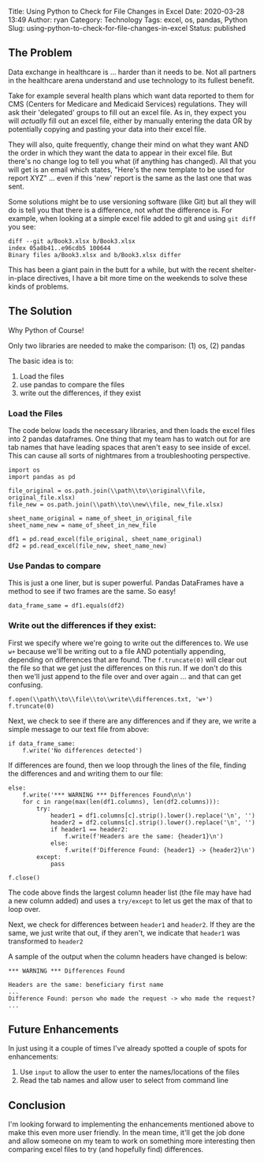 Title: Using Python to Check for File Changes in Excel
Date: 2020-03-28 13:49
Author: ryan
Category: Technology
Tags: excel, os, pandas, Python
Slug: using-python-to-check-for-file-changes-in-excel
Status: published

## The Problem

Data exchange in healthcare is ... harder than it needs to be. Not all partners in the healthcare arena understand and use technology to its fullest benefit.

Take for example several health plans which want data reported to them for CMS (Centers for Medicare and Medicaid Services) regulations. They will ask their 'delegated' groups to fill out an excel file. As in, they expect you will *actually* fill out an excel file, either by manually entering the data OR by potentially copying and pasting your data into their excel file.

They will also, quite frequently, change their mind on what they want AND the order in which they want the data to appear in their excel file. But there's no change log to tell you what (if anything has changed). All that you will get is an email which states, "Here's the new template to be used for report XYZ" ... even if this 'new' report is the same as the last one that was sent.

Some solutions might be to use versioning software (like Git) but all they will do is tell you that there is a difference, not *what* the difference is. For example, when looking at a simple excel file added to git and using `git diff` you see:

    diff --git a/Book3.xlsx b/Book3.xlsx
    index 05a8b41..e96cdb5 100644
    Binary files a/Book3.xlsx and b/Book3.xlsx differ

This has been a giant pain in the butt for a while, but with the recent shelter-in-place directives, I have a bit more time on the weekends to solve these kinds of problems.

## The Solution

Why Python of Course!

Only two libraries are needed to make the comparison: (1) os, (2) pandas

The basic idea is to:

1.  Load the files
2.  use pandas to compare the files
3.  write out the differences, if they exist  

### Load the Files

The code below loads the necessary libraries, and then loads the excel files into 2 pandas dataframes. One thing that my team has to watch out for are tab names that have leading spaces that aren't easy to see inside of excel. This can cause all sorts of nightmares from a troubleshooting perspective.

    import os
    import pandas as pd

    file_original = os.path.join(\\path\\to\\original\\file, original_file.xlsx)
    file_new = os.path.join(\\path\\to\\new\\file, new_file.xlsx)

    sheet_name_original = name_of_sheet_in_original_file
    sheet_name_new = name_of_sheet_in_new_file

    df1 = pd.read_excel(file_original, sheet_name_original)
    df2 = pd.read_excel(file_new, sheet_name_new)

### Use Pandas to compare

This is just a one liner, but is super powerful. Pandas DataFrames have a method to see if two frames are the same. So easy!

    data_frame_same = df1.equals(df2)

### Write out the differences if they exist:

First we specify where we're going to write out the differences to. We use `w+` because we'll be writing out to a file AND potentially appending, depending on differences that are found. The `f.truncate(0)` will clear out the file so that we get just the differences on this run. If we don't do this then we'll just append to the file over and over again ... and that can get confusing.

    f.open(\\path\\to\\file\\to\\write\\differences.txt, 'w+')
    f.truncate(0)

Next, we check to see if there are any differences and if they are, we write a simple message to our text file from above:

    if data_frame_same:
        f.write('No differences detected')

If differences are found, then we loop through the lines of the file, finding the differences and and writing them to our file:

    else:
        f.write('*** WARNING *** Differences Found\n\n')
        for c in range(max(len(df1.columns), len(df2.columns))):
            try:
                header1 = df1.columns[c].strip().lower().replace('\n', '')
                header2 = df2.columns[c].strip().lower().replace('\n', '')
                if header1 == header2:
                    f.write(f'Headers are the same: {header1}\n')
                else:
                    f.write(f'Difference Found: {header1} -> {header2}\n')
            except:
                pass

    f.close()

The code above finds the largest column header list (the file may have had a new column added) and uses a `try/except` to let us get the max of that to loop over.

Next, we check for differences between `header1` and `header2`. If they are the same, we just write that out, if they aren't, we indicate that `header1` was transformed to `header2`

A sample of the output when the column headers have changed is below:

    *** WARNING *** Differences Found

    Headers are the same: beneficiary first name
    ...
    Difference Found: person who made the request -> who made the request?
    ...

## Future Enhancements

In just using it a couple of times I've already spotted a couple of spots for enhancements:

1.  Use `input` to allow the user to enter the names/locations of the files
2.  Read the tab names and allow user to select from command line  

## Conclusion

I'm looking forward to implementing the enhancements mentioned above to make this even more user friendly. In the mean time, it'll get the job done and allow someone on my team to work on something more interesting then comparing excel files to try (and hopefully find) differences.
